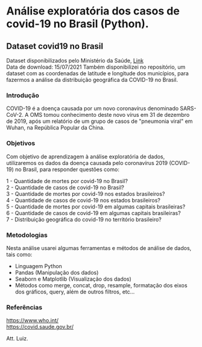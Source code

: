 # Análise exploratória dos casos de covid-19 no Brasil (Python).
## Dataset covid19 no Brasil 

Dataset disponibilizados pelo Ministério da Saúde, [Link](https://covid.saude.gov.br/)\
Data de download: 15/07/2021
Também disponibilizei no repositório, um dataset com as coordenadas de latitude e longitude dos municípios,
para fazermos a análise da distribuição geográfica da COVID-19 no Brasil.

### Introdução
COVID-19 é a doença causada por um novo coronavírus denominado SARS-CoV-2. A OMS tomou conhecimento deste novo vírus em 31 de dezembro de 2019, após um relatório de um grupo de casos de "pneumonia viral" em Wuhan, na República Popular da China.

### Objetivos
Com objetivo de aprendizagem à análise exploratória de dados, utilizaremos os dados da doença causada pelo coronavírus 2019 (COVID-19) no Brasil, para responder questões como: 

1 - Quantidade de mortes por covid-19 no Brasil?\
2 - Quantidade de casos de covid-19 no Brasil?\
3 - Quantidade de mortes por covid-19 nos estados brasileiros?\
4 - Quantidade de casos de covid-19 nos estados brasileiros?\
5 - Quantidade de mortes por covid-19 em algumas capitais brasileiras?\
6 - Quantidade de casos de covid-19 em algumas capitais brasileiras?\
7 - Distribuição geográfica do covid-19 no território brasileiro?

### Metodologias
Nesta análise usarei algumas ferramentas e métodos de análise de dados, tais como:
* Linguagem Python 
* Pandas (Manipulação dos dados)
* Seaborn e Matplotlib (Visualização dos dados)
* Métodos como merge, concat, drop, resample, formatação dos eixos dos gráficos, query, além de outros filtros, etc... 

### Referências
https://www.who.int/ \
https://covid.saude.gov.br/

Att. Luiz.

